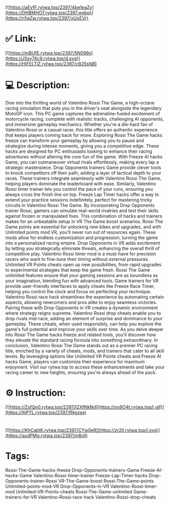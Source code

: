 [![https://aEyfF.rytwa.top/2397/4be1eaZy](https://DHBMHO7.rytwa.top/2397.webp)](https://n1wZw.rytwa.top/2397/xUoEVr)
# ✅ Link:
[![https://mBUfE.rytwa.top/2397/5N099s](https://JSsy74c9.rytwa.top/d.svg)](https://HIFELTlZ.rytwa.top/2397/cB25sNB)
# 💻 Description:
Dive into the thrilling world of Valentino Rossi The Game, a high-octane racing simulation that puts you in the driver's seat alongside the legendary MotoGP icon. This PC game captures the adrenaline-fueled excitement of motorcycle racing, complete with realistic tracks, challenging AI opponents, and immersive gameplay mechanics. Whether you're a die-hard fan of Valentino Rossi or a casual racer, this title offers an authentic experience that keeps players coming back for more.
Exploring Rossi The Game hacks freeze can transform your gameplay by allowing you to pause and strategize during intense moments, giving you a competitive edge. These hacks are designed for PC enthusiasts looking to enhance their racing adventures without altering the core fun of the game. With Freeze AI hacks Game, you can outmaneuver virtual rivals effortlessly, making every lap a strategic masterpiece.
Drop Opponents trainers Game provide clever tools to knock competitors off their path, adding a layer of tactical depth to your races. These trainers integrate seamlessly with Valentino Rossi The Game, helping players dominate the leaderboard with ease. Similarly, Valentino Rossi timer trainer lets you control the pace of your runs, ensuring you always cross the finish line on top.
Freeze Lap Timer hacks offer a way to extend your practice sessions indefinitely, perfect for mastering tricky circuits in Valentino Rossi The Game. By incorporating Drop Opponents trainer Rossi, gamers can simulate real-world rivalries and test their skills against frozen or manipulated foes. This combination of hacks and trainers makes for an unbeatable setup in VR The Game boost scenarios.
Rossi The Game points are essential for unlocking new bikes and upgrades, and with Unlimited points mod VR, you'll never run out of resources again. These mods allow for endless customization and progression, turning the game into a personalized racing empire. Drop Opponents in VR adds excitement by letting you strategically eliminate threats, enhancing the overall thrill of competitive play.
Valentino Rossi timer mod is a must-have for precision racers who want to fine-tune their timing without external pressures. Unlimited VR Points cheats open up new possibilities, from rapid upgrades to experimental strategies that keep the game fresh. Rossi The Game unlimited features ensure that your gaming sessions are as boundless as your imagination, blending fun with advanced tools.
Game trainers for VR provide user-friendly interfaces to apply cheats like Freeze Race Timer, helping you control the clock and focus on perfecting your technique. Valentino Rossi race hack streamlines the experience by automating certain aspects, allowing newcomers and pros alike to enjoy seamless victories. Pairing these with Drop Opponents in VR creates a dynamic environment where strategy reigns supreme.
Valentino Rossi drop cheats enable you to drop rivals mid-race, adding an element of surprise and dominance to your gameplay. These cheats, when used responsibly, can help you explore the game's full potential and improve your skills over time. As you delve deeper into Rossi The Game hacks freeze and related tools, you'll discover how they elevate the standard racing formula into something extraordinary.
In conclusion, Valentino Rossi The Game stands out as a premier PC racing title, enriched by a variety of cheats, mods, and trainers that cater to all skill levels. By leveraging options like Unlimited VR Points cheats and Freeze AI hacks Game, players can customize their experience for maximum enjoyment. Visit our rytwa.top to access these enhancements and take your racing career to new heights, ensuring you're always ahead of the pack.

# ⚙️ Instruction:
[![https://ZsfQn0.rytwa.top/2397/I2XfNkNd](https://oo9O4t.rytwa.top/i.gif)](https://ItjPYL.rytwa.top/2397/fNgzea)
#
[![https://KhCabIK.rytwa.top/2397/CYw0eR](https://zr2lI.rytwa.top/l.svg)](https://audPMg.rytwa.top/2397/m8nll)
# Tags:
Rossi-The-Game-hacks-freeze Drop-Opponents-trainers-Game Freeze-AI-hacks-Game Valentino-Rossi-timer-trainer Freeze-Lap-Timer-hacks Drop-Opponents-trainer-Rossi VR-The-Game-boost Rossi-The-Game-points Unlimited-points-mod-VR Drop-Opponents-in-VR Valentino-Rossi-timer-mod Unlimited-VR-Points-cheats Rossi-The-Game-unlimited Game-trainers-for-VR Valentino-Rossi-race-hack Valentino-Rossi-drop-cheats





